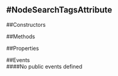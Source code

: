 #NodeSearchTagsAttribute
---
##Constructors 



##Methods  







##Properties  



##Events  
####No public events defined


